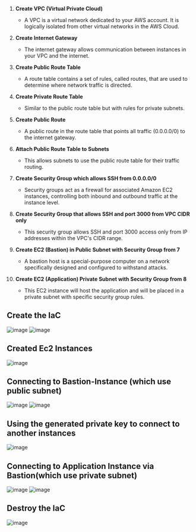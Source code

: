 1. **Create VPC (Virtual Private Cloud)**
    - A VPC is a virtual network dedicated to your AWS account. It is logically isolated from other virtual networks in the AWS Cloud.

2. **Create Internet Gateway**
    - The internet gateway allows communication between instances in your VPC and the internet.

3. **Create Public Route Table**
    - A route table contains a set of rules, called routes, that are used to determine where network traffic is directed.

4. **Create Private Route Table**
    - Similar to the public route table but with rules for private subnets.

5. **Create Public Route**
    - A public route in the route table that points all traffic (0.0.0.0/0) to the internet gateway.

6. **Attach Public Route Table to Subnets**
    - This allows subnets to use the public route table for their traffic routing.

7. **Create Security Group which allows SSH from 0.0.0.0/0**
    - Security groups act as a firewall for associated Amazon EC2 instances, controlling both inbound and outbound traffic at the instance level.

8. **Create Security Group that allows SSH and port 3000 from VPC CIDR only**
    - This security group allows SSH and port 3000 access only from IP addresses within the VPC's CIDR range.

9. **Create EC2 (Bastion) in Public Subnet with Security Group from 7**
    - A bastion host is a special-purpose computer on a network specifically designed and configured to withstand attacks.

10. **Create EC2 (Application) Private Subnet with Security Group from 8**
    - This EC2 instance will host the application and will be placed in a private subnet with specific security group rules.

## Create the IaC
![image](https://github.com/mohamedamr99t/Terraform-Lab-1/assets/139065575/204b08ae-3752-42da-9f5b-2ad7c82af970)
![image](https://github.com/mohamedamr99t/Terraform-Lab-1/assets/139065575/39a5b57c-0a3a-49b3-97a3-b3eaaf292053)
## Created Ec2 Instances
![image](https://github.com/mohamedamr99t/Terraform-Lab-1/assets/139065575/2036ff76-0ed2-422b-955f-344322c08789)
## Connecting to Bastion-Instance (which use public subnet) 
![image](https://github.com/mohamedamr99t/Terraform-Lab-1/assets/139065575/a81e0e5b-fe9c-4cf2-bf25-100bac23b079)
![image](https://github.com/mohamedamr99t/Terraform-Lab-1/assets/139065575/fc235ae8-5197-4409-a4d7-647fdc281bb7)
## Using the generated private key to connect to another instances
![image](https://github.com/mohamedamr99t/Terraform-Lab-1/assets/139065575/f594ee71-8c66-472b-851d-a4baa8500389)
## Connecting to Application Instance via Bastion(which use private subnet)
![image](https://github.com/mohamedamr99t/Terraform-Lab-1/assets/139065575/81fa418f-281a-49be-aaa7-3525f9cb134e)
![image](https://github.com/mohamedamr99t/Terraform-Lab-1/assets/139065575/7c29b7a4-4389-4ed6-b9ea-7995f18db939)
## Destroy the IaC
![image](https://github.com/mohamedamr99t/Terraform-Lab-1/assets/139065575/7cbf2804-79e5-40ce-98f4-8e393b818ec1)

